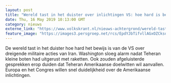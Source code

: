 ```yaml
---
layout: post
title: "Wereld tast in het duister over inlichtingen VS: hoe hard is bewijs tegen Iran?"
date: Thu, 16 May 2019 10:13:00 GMT
category: nieuws
externe_link: "https://www.volkskrant.nl/nieuws-achtergrond/wereld-tast-in-het-duister-over-inlichtingen-vs-hoe-hard-is-bewijs-tegen-iran~b862e186/"
feature_image: "https://images3.persgroep.net/rcs/EpdYJbTifvllAGxOZCkso2IFSb4/diocontent/146476063/_crop/96/0/1200/1199/_fill/320/320?appId=93a17a8fd81db0de025c8abd1cca1279&quality=0.85"
---
```


De wereld tast in het duister hoe hard het bewijs is van de VS over dreigende militaire acties van Iran. Washington sloeg alarm nadat Teheran kleine boten had uitgerust met raketten. Ook zouden afgeluisterde gesprekken erop duiden dat Teheran Amerikaanse doelwitten wil aanvallen. Europa en het Congres willen snel duidelijkheid over de Amerikaanse inlichtingen.
